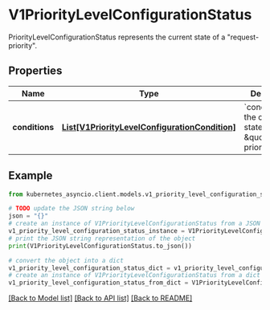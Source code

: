 # V1PriorityLevelConfigurationStatus

PriorityLevelConfigurationStatus represents the current state of a \"request-priority\".

## Properties

Name | Type | Description | Notes
------------ | ------------- | ------------- | -------------
**conditions** | [**List[V1PriorityLevelConfigurationCondition]**](V1PriorityLevelConfigurationCondition.md) | &#x60;conditions&#x60; is the current state of \&quot;request-priority\&quot;. | [optional] 

## Example

```python
from kubernetes_asyncio.client.models.v1_priority_level_configuration_status import V1PriorityLevelConfigurationStatus

# TODO update the JSON string below
json = "{}"
# create an instance of V1PriorityLevelConfigurationStatus from a JSON string
v1_priority_level_configuration_status_instance = V1PriorityLevelConfigurationStatus.from_json(json)
# print the JSON string representation of the object
print(V1PriorityLevelConfigurationStatus.to_json())

# convert the object into a dict
v1_priority_level_configuration_status_dict = v1_priority_level_configuration_status_instance.to_dict()
# create an instance of V1PriorityLevelConfigurationStatus from a dict
v1_priority_level_configuration_status_from_dict = V1PriorityLevelConfigurationStatus.from_dict(v1_priority_level_configuration_status_dict)
```
[[Back to Model list]](../README.md#documentation-for-models) [[Back to API list]](../README.md#documentation-for-api-endpoints) [[Back to README]](../README.md)


